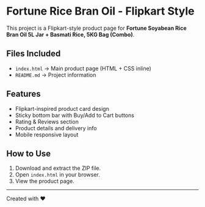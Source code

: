 # Fortune Rice Bran Oil - Flipkart Style

This project is a Flipkart-style product page for **Fortune Soyabean Rice Bran Oil 5L Jar + Basmati Rice, 5KG Bag (Combo)**.

## Files Included
- `index.html` → Main product page (HTML + CSS inline)
- `README.md` → Project information

## Features
- Flipkart-inspired product card design
- Sticky bottom bar with Buy/Add to Cart buttons
- Rating & Reviews section
- Product details and delivery info
- Mobile responsive layout

## How to Use
1. Download and extract the ZIP file.
2. Open `index.html` in your browser.
3. View the product page.

---
Created with ❤️

